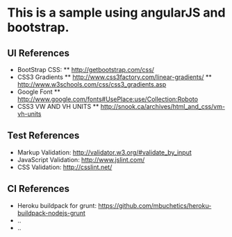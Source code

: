 # This is a sample using angularJS and bootstrap.


## UI References
* BootStrap CSS: 
** http://getbootstrap.com/css/
* CSS3 Gradients
** http://www.css3factory.com/linear-gradients/
** http://www.w3schools.com/css/css3_gradients.asp
* Google Font
** http://www.google.com/fonts#UsePlace:use/Collection:Roboto
* CSS3 VW AND VH UNITS
** http://snook.ca/archives/html_and_css/vm-vh-units


## Test References
* Markup Validation: http://validator.w3.org/#validate_by_input
* JavaScript Validation: http://www.jslint.com/
* CSS Validation: http://csslint.net/

## CI References 
* Heroku buildpack for grunt: https://github.com/mbuchetics/heroku-buildpack-nodejs-grunt
* ..
* ..
